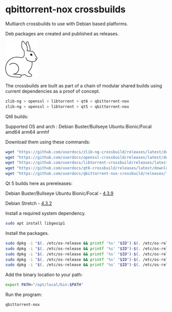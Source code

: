 # qbittorrent-nox crossbuilds

Multiarch crossbuilds to use with Debian based platforms.

Deb packages are created and published as releases.

[<img alt="Follow the white rabbit" width="100px" src="white-rabbit.png" />](https://github.com/userdocs/qbittorrent-nox-crossbuild/releases/latest)

The crossbuilds are built as part of a chain of modular shared builds using current dependencies as a proof of concept.

```bash
zlib-ng > openssl > libtorrent > qt6 > qbittorrent-nox
zlib-ng > openssl > libtorrent > qt5 > qbittorrent-nox
```

Qt6 builds:

Supported OS and arch : Debian Buster/Bullseye Ubuntu Bionic/Focal amd64 arm64 armhf

Download them using these commands:

```bash
wget "https://github.com/userdocs/zlib-ng-crossbuild/releases/latest/download/$(. /etc/os-release && printf '%s' "$ID")-$(. /etc/os-release && printf '%s' "$VERSION_CODENAME")-zlib-ng-$(dpkg --print-architecture).deb"
wget "https://github.com/userdocs/openssl-crossbuild/releases/latest/download/$(. /etc/os-release && printf '%s' "$ID")-$(. /etc/os-release && printf '%s' "$VERSION_CODENAME")-openssl-$(dpkg --print-architecture).deb"
wget "https://github.com/userdocs/libtorrent-crossbuild/releases/latest/download/$(. /etc/os-release && printf '%s' "$ID")-$(. /etc/os-release && printf '%s' "$VERSION_CODENAME")-libtorrent-$(dpkg --print-architecture).deb"
wget "https://github.com/userdocs/qt6-crossbuild/releases/latest/download/$(. /etc/os-release && printf '%s' "$ID")-$(. /etc/os-release && printf '%s' "$VERSION_CODENAME")-qt6-$(dpkg --print-architecture).deb"
wget "https://github.com/userdocs/qbittorrent-nox-crossbuild/releases/latest/download/$(. /etc/os-release && printf '%s' "$ID")-$(. /etc/os-release && printf '%s' "$VERSION_CODENAME")-qbittorrent-nox-$(dpkg --print-architecture).deb"
```

Qt 5 builds here as prereleases:

Debian Buster/Bullseye Ubuntu Bionic/Focal - [4.3.9](https://github.com/userdocs/qbittorrent-nox-crossbuild/releases/tag/4.3.9)

Debian Stretch - [4.3.2](https://github.com/userdocs/qbittorrent-nox-crossbuild/releases/tag/4.3.2)

Install a required system dependency.

```bash
sudo apt install libgeoip1
```

Install the packages.

```bash
sudo dpkg -i "$(. /etc/os-release && printf '%s' "$ID")-$(. /etc/os-release && printf '%s' "$VERSION_CODENAME")-zlib-ng-$(dpkg --print-architecture).deb"
sudo dpkg -i "$(. /etc/os-release && printf '%s' "$ID")-$(. /etc/os-release && printf '%s' "$VERSION_CODENAME")-openssl-$(dpkg --print-architecture).deb"
sudo dpkg -i "$(. /etc/os-release && printf '%s' "$ID")-$(. /etc/os-release && printf '%s' "$VERSION_CODENAME")-libtorrent-$(dpkg --print-architecture).deb"
sudo dpkg -i "$(. /etc/os-release && printf '%s' "$ID")-$(. /etc/os-release && printf '%s' "$VERSION_CODENAME")-qt6-$(dpkg --print-architecture).deb"
sudo dpkg -i "$(. /etc/os-release && printf '%s' "$ID")-$(. /etc/os-release && printf '%s' "$VERSION_CODENAME")-qbittorrent-nox-$(dpkg --print-architecture).deb"
```

Add the binary location to your path:

```bash
export PATH="/opt/local/bin:$PATH"
```

Run the program:

```bash
qbittorrent-nox
```